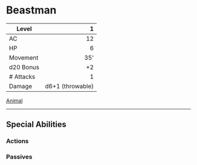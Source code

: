 # Beastman

| Level     |                1 |
| --------- | ---------------: |
| AC        |               12 |
| HP        |                6 |
| Movement  |              35' |
| d20 Bonus |               +2 |
| # Attacks |                1 |
| Damage    | d6+1 (throwable) |

[Animal](../Creature%20Types/Animal.md)

---

## Special Abilities

### Actions

### Passives
